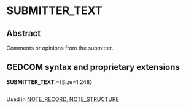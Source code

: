﻿# SUBMITTER_TEXT
## Abstract
Comments or opinions from the submitter.


## GEDCOM syntax and proprietary extensions

**SUBMITTER_TEXT**:={Size=1:248}
<pre>
</pre>
Used in <a href=Ged.NOTE_RECORD.md>NOTE_RECORD</a>, <a href=Ged.NOTE_STRUCTURE.md>NOTE_STRUCTURE</a><br />

